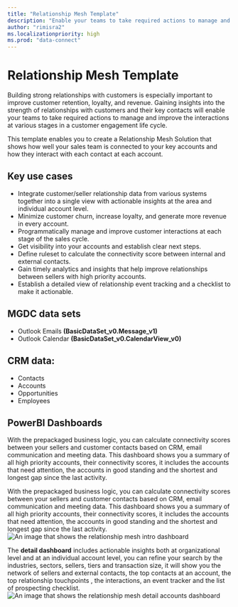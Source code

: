 ```yaml
---
title: "Relationship Mesh Template"
description: "Enable your teams to take required actions to manage and improve the interactions at various stages in a customer engagement life cycle."
author: "rimisra2"
ms.localizationpriority: high
ms.prod: "data-connect"
---
```


# Relationship Mesh Template 

Building strong relationships with customers is especially important to improve customer retention, loyalty, and revenue. Gaining insights into the strength of relationships with customers and their key contacts will enable your teams to take required actions to manage and improve the interactions at various stages in a customer engagement life cycle. 

This template enables you to create a Relationship Mesh Solution that shows how well your sales team is connected to your key accounts and how they interact with each contact at each account. 
 
## Key use cases 
- Integrate customer/seller relationship data from various systems together into a single view with actionable insights at the area and individual account level.  
- Minimize customer churn, increase loyalty, and generate more revenue in every account.  
- Programmatically manage and improve customer interactions at each stage of the sales cycle. 
- Get visibility into your accounts and establish clear next steps. 
- Define ruleset to calculate the connectivity score between internal and external contacts.  
- Gain timely analytics and insights that help improve relationships between sellers with high priority accounts. 
- Establish a detailed view of relationship event tracking and a checklist to make it actionable.  

## MGDC data sets 
- Outlook Emails **(BasicDataSet_v0.Message_v1)** 
- Outlook Calendar **(BasicDataSet_v0.CalendarView_v0)** 


## CRM data:  
- Contacts 
- Accounts 
- Opportunities  
- Employees 

 
## PowerBI Dashboards 
With the prepackaged business logic, you can calculate connectivity scores between your sellers and customer contacts based on CRM, email communication and meeting data. This dashboard shows you a summary of all high priority accounts, their connectivity scores, it includes the accounts that need attention, the accounts in good standing and the shortest and longest gap since the last activity.

With the prepackaged business logic, you can calculate connectivity scores between your sellers and customer contacts based on CRM, email communication and meeting data. This dashboard shows you a summary of all high priority accounts, their connectivity scores, it includes the accounts that need attention, the accounts in good standing and the shortest and longest gap since the last activity.
![An image that shows the relationship mesh intro dashboard](images/data-connect-templates-mesh-intro.png)

The **detail dashboard** includes actionable insights both at organizational level and at an individual account level, you can refine your search by the industries, sectors, sellers, tiers and transaction size, it will show you the network of sellers and external contacts, the top contacts at an account, the top relationship touchpoints , the interactions, an event tracker and the list of prospecting checklist. 
![An image that shows the relationship mesh detail accounts dashboard](images/data-connect-templates-mesh-account.png)

